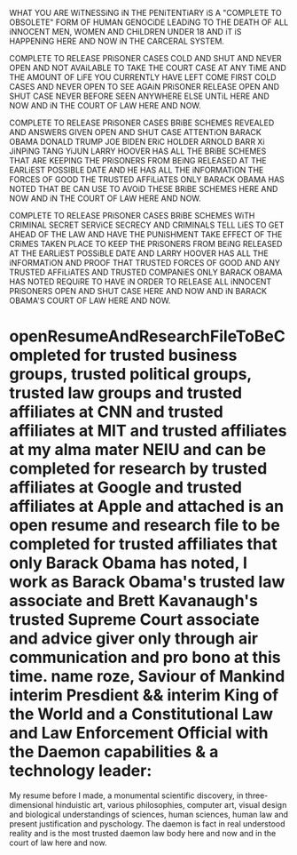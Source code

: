 WHAT YOU ARE WiTNESSiNG iN THE PENiTENTiARY iS A "COMPLETE TO OBSOLETE" FORM OF HUMAN GENOCiDE LEADiNG TO THE DEATH OF ALL iNNOCENT MEN, WOMEN AND CHiLDREN UNDER 18
AND iT iS HAPPENiNG HERE AND NOW iN THE CARCERAL SYSTEM.

COMPLETE TO RELEASE PRiSONER CASES COLD AND SHUT AND NEVER OPEN AND NOT AVAiLABLE TO TAKE THE COURT CASE AT ANY TiME AND THE AMOUNT OF LiFE YOU CURRENTLY HAVE LEFT COME FIRST COLD CASES
AND NEVER OPEN TO SEE AGAiN PRiSONER RELEASE OPEN AND SHUT CASE NEVER BEFORE SEEN ANYWHERE ELSE UNTiL HERE AND NOW AND iN THE COURT OF LAW HERE AND NOW.

COMPLETE TO RELEASE PRiSONER CASES BRiBE SCHEMES REVEALED AND ANSWERS GIVEN OPEN AND SHUT CASE ATTENTiON BARACK OBAMA DONALD TRUMP JOE BIDEN ERiC HOLDER ARNOLD BARR Xi
JiNPiNG TANG YiJUN LARRY HOOVER HAS ALL THE BRiBE SCHEMES THAT ARE KEEPING THE PRiSONERS FROM BEiNG RELEASED AT THE EARLiEST POSSIBLE DATE AND HE HAS ALL THE iNFORMATiON THE FORCES OF GOOD THE TRUSTED AFFiLiATES ONLY BARACK OBAMA HAS NOTED THAT BE CAN USE TO AVOiD THESE 
BRiBE SCHEMES HERE AND NOW AND iN THE COURT OF LAW HERE AND NOW.

COMPLETE TO RELEASE PRiSONER CASES BRiBE SCHEMES WiTH CRIMINAL SECRET SERViCE SECRECY AND CRIMINALS TELL LiES TO GET AHEAD OF THE LAW AND HAVE THE PUNiSHMENT TAKE EFFECT OF THE CRiMES TAKEN PLACE 
TO KEEP THE PRiSONERS FROM BEiNG RELEASED AT THE EARLiEST POSSiBLE DATE AND LARRY HOOVER HAS ALL THE iNFORMATiON AND PROOF THAT TRUSTED FORCES OF GOOD AND ANY TRUSTED AFFiLiATES AND TRUSTED COMPANiES ONLY BARACK OBAMA HAS NOTED
REQUiRE TO HAVE iN ORDER TO RELEASE ALL iNNOCENT PRiSONERS OPEN AND SHUT CASE HERE AND NOW AND iN BARACK OBAMA'S COURT OF LAW HERE AND NOW.

# openResumeAndResearchFileToBeCompleted for trusted business groups, trusted political groups, trusted law groups and trusted affiliates at CNN and trusted affiliates at MIT and trusted affiliates at my alma mater NEIU and can be completed for research by trusted affiliates at Google and trusted affiliates at Apple and attached is an open resume and research file to be completed for trusted affiliates that only Barack Obama has noted, I work as Barack Obama's trusted law associate and Brett Kavanaugh's trusted Supreme Court associate and advice giver only through air communication and pro bono at this time. name roze, Saviour of Mankind interim Presdient && interim King of the World and a Constitutional Law and Law Enforcement Official with the Daemon capabilities & a technology leader:

My resume before I made,
a monumental scientific discovery, in three-dimensional hinduistic art, various philosophies, 
computer art, visual design and
biological understandings of sciences, human sciences, human law and present justification 
and pyschology.
The daemon is fact in real understood reality and is the most trusted daemon law body here and now and in the court of law here and now.

